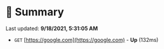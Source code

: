 # 📖 Summary
Last updated: **9/18/2021, 5:31:05 AM**

- `GET` [https://google.com](https://google.com) - **Up** (132ms)
